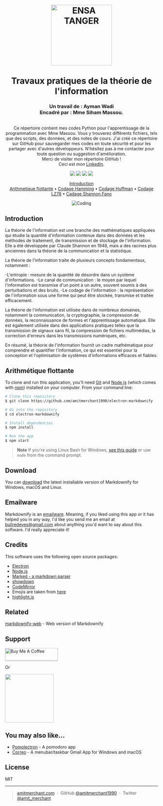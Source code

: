 
<h1 align="center">
  <br>
<img src="https://cdn.discordapp.com/attachments/1122367085260062880/1123021349691068666/ensa_logo.png" alt="ENSA TANGER" width="200"></a>
  <br>
  <br>
 Travaux pratiques de la théorie de l'information
</h1>
<h3 align="center">	
Un travail de : Ayman Wadi 
<br>Encadré par : Mme Siham Massou.
</h3>

<p align="center"> <br>
	Ce répertoire contient mes codes Python pour l'apprentissage de la programmation avec Mme Massou. Vous y trouverez différents fichiers, tels que des scripts, des données, et des notes de cours. J'ai créé ce répertoire sur GitHub pour sauvegarder mes codes en toute sécurité et pour les partager avec d'autres développeurs. N'hésitez pas à me contacter pour toute question ou suggestion d'amélioration.
<br>
Merci de visiter mon répertoire GitHub !
<br>
Ceci est mon <a href="https://www.linkedin.com/in/ayman-wadi/" target="_blank">LinkedIn</a>.
</p>


<p align="center">
  <a>
	<img src="https://img.shields.io/badge/python-3670A0?style=for-the-badge&logo=python&logoColor=ffdd54">
  </a>
  <a>
	<img src="https://img.shields.io/badge/pycharm-143?style=for-the-badge&logo=pycharm&logoColor=black&color=green&labelColor=green">
  </a>
  <a>
	<img src="https://img.shields.io/badge/Visual%20Studio%20Code-0078d7.svg?style=for-the-badge&logo=visual-studio-code&logoColor=white)">
  </a>
  <a>
	<img src="https://img.shields.io/badge/Visual%20Studio-5C2D91.svg?style=for-the-badge&logo=visual-studio&logoColor=white">
  </a>
</p>

<p align="center">
  <a href="#Introduction">Introduction</a>
	<br>
  <a href="#Arithmétique flottante">Arithmetique flottante</a> •
  <a href="#Hamming">Codage Hamming</a> •
  <a href="#Huffman">Codage Huffman</a> •
  <a href="#LZ78">Codage LZ78</a> •
  <a href="#Shannon Fano">Cadage Shannon Fano</a>
</p>

<p align="center">
<img  src="https://media.tenor.com/GfSX-u7VGM4AAAAC/coding.gif" alt="Coding">
</p>

## Introduction

<p>La théorie de l'information est une branche des mathématiques appliquées qui étudie la quantité d'information contenue dans des données et les méthodes de traitement, de transmission et de stockage de l'information. Elle a été développée par Claude Shannon en 1948, mais a des racines plus anciennes dans la théorie de la communication et la statistique.</p>
<p>La théorie de l'information traite de plusieurs concepts fondamentaux, notamment :

 -L'entropie : mesure de la quantité de désordre dans un système d'informations.
 -Le canal de communication : le moyen par lequel l'information est transmise d'un point à un autre, souvent soumis à des perturbations et des bruits.
 -Le codage de l'information : la représentation de l'information sous une forme qui peut être stockée, transmise et traitée efficacement.
</p>
<p>La théorie de l'information est utilisée dans de nombreux domaines, notamment la communication, la cryptographie, la compression de données, la reconnaissance de formes et l'apprentissage automatique. Elle est également utilisée dans des applications pratiques telles que la transmission de signaux sans fil, la compression de fichiers multimédias, la correction d'erreurs dans les transmissions numériques, etc.</p>
<p>En résumé, la théorie de l'information fournit un cadre mathématique pour comprendre et quantifier l'information, ce qui est essentiel pour la conception et l'optimisation de systèmes d'informations efficaces et fiables.</p>


## Arithmétique flottante

To clone and run this application, you'll need [Git](https://git-scm.com) and [Node.js](https://nodejs.org/en/download/) (which comes with [npm](http://npmjs.com)) installed on your computer. From your command line:

```bash
# Clone this repository
$ git clone https://github.com/amitmerchant1990/electron-markdownify

# Go into the repository
$ cd electron-markdownify

# Install dependencies
$ npm install

# Run the app
$ npm start
```

> **Note**
> If you're using Linux Bash for Windows, [see this guide](https://www.howtogeek.com/261575/how-to-run-graphical-linux-desktop-applications-from-windows-10s-bash-shell/) or use `node` from the command prompt.


## Download

You can [download](https://github.com/amitmerchant1990/electron-markdownify/releases/tag/v1.2.0) the latest installable version of Markdownify for Windows, macOS and Linux.

## Emailware

Markdownify is an [emailware](https://en.wiktionary.org/wiki/emailware). Meaning, if you liked using this app or it has helped you in any way, I'd like you send me an email at <bullredeyes@gmail.com> about anything you'd want to say about this software. I'd really appreciate it!

## Credits

This software uses the following open source packages:

- [Electron](http://electron.atom.io/)
- [Node.js](https://nodejs.org/)
- [Marked - a markdown parser](https://github.com/chjj/marked)
- [showdown](http://showdownjs.github.io/showdown/)
- [CodeMirror](http://codemirror.net/)
- Emojis are taken from [here](https://github.com/arvida/emoji-cheat-sheet.com)
- [highlight.js](https://highlightjs.org/)

## Related

[markdownify-web](https://github.com/amitmerchant1990/markdownify-web) - Web version of Markdownify

## Support

<a href="https://www.buymeacoffee.com/5Zn8Xh3l9" target="_blank"><img src="https://www.buymeacoffee.com/assets/img/custom_images/purple_img.png" alt="Buy Me A Coffee" style="height: 41px !important;width: 174px !important;box-shadow: 0px 3px 2px 0px rgba(190, 190, 190, 0.5) !important;-webkit-box-shadow: 0px 3px 2px 0px rgba(190, 190, 190, 0.5) !important;" ></a>

<p>Or</p> 

<a href="https://www.patreon.com/amitmerchant">
	<img src="https://c5.patreon.com/external/logo/become_a_patron_button@2x.png" width="160">
</a>

## You may also like...

- [Pomolectron](https://github.com/amitmerchant1990/pomolectron) - A pomodoro app
- [Correo](https://github.com/amitmerchant1990/correo) - A menubar/taskbar Gmail App for Windows and macOS

## License

MIT

---

> [amitmerchant.com](https://www.amitmerchant.com) &nbsp;&middot;&nbsp;
> GitHub [@amitmerchant1990](https://github.com/amitmerchant1990) &nbsp;&middot;&nbsp;
> Twitter [@amit_merchant](https://twitter.com/amit_merchant)

